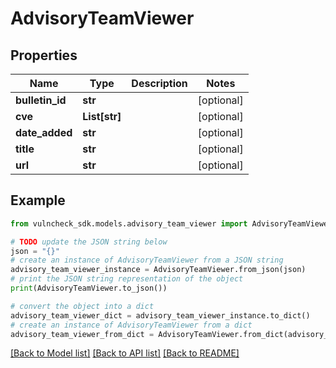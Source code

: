 # AdvisoryTeamViewer


## Properties

Name | Type | Description | Notes
------------ | ------------- | ------------- | -------------
**bulletin_id** | **str** |  | [optional] 
**cve** | **List[str]** |  | [optional] 
**date_added** | **str** |  | [optional] 
**title** | **str** |  | [optional] 
**url** | **str** |  | [optional] 

## Example

```python
from vulncheck_sdk.models.advisory_team_viewer import AdvisoryTeamViewer

# TODO update the JSON string below
json = "{}"
# create an instance of AdvisoryTeamViewer from a JSON string
advisory_team_viewer_instance = AdvisoryTeamViewer.from_json(json)
# print the JSON string representation of the object
print(AdvisoryTeamViewer.to_json())

# convert the object into a dict
advisory_team_viewer_dict = advisory_team_viewer_instance.to_dict()
# create an instance of AdvisoryTeamViewer from a dict
advisory_team_viewer_from_dict = AdvisoryTeamViewer.from_dict(advisory_team_viewer_dict)
```
[[Back to Model list]](../README.md#documentation-for-models) [[Back to API list]](../README.md#documentation-for-api-endpoints) [[Back to README]](../README.md)


